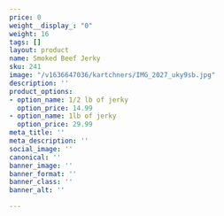 ```yaml
---
price: 0
weight__display_: "0"
weight: 16
tags: []
layout: product
name: Smoked Beef Jerky
sku: 241
image: "/v1636647036/kartchners/IMG_2027_uky9sb.jpg"
description: ''
product_options:
- option_name: 1/2 lb of jerky
  option_price: 14.99
- option_name: 1lb of jerky
  option_price: 29.99
meta_title: ''
meta_description: ''
social_image: ''
canonical: ''
banner_image: ''
banner_format: ''
banner_class: ''
banner_alt: ''

---
```

